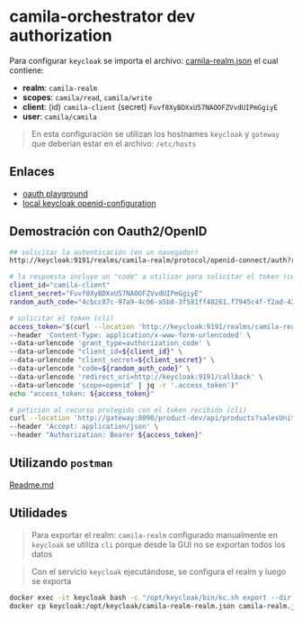 # camila-orchestrator dev authorization

Para configurar `keycloak` se importa el archivo: [camila-realm.json](./camila-realm.json) el cual contiene:

* **realm**: `camila-realm`
* **scopes**: `camila/read`, `camila/write`
* **client**: (id) `camila-client` (secret) `Fuvf8XyBDXxU57NAOOFZVvdUIPmGgiyE`
* **user**: `camila/camila`

> En esta configuración se utilizan los hostnames `keycloak` y `gateway` que deberían estar en el archivo: `/etc/hosts`

## Enlaces

* [oauth playground](https://www.oauth.com/playground)
* [local keycloak openid-configuration](http://keycloak:9191/realms/camila-realm/.well-known/openid-configuration)

## Demostración con Oauth2/OpenID

```bash
## solicitar la autenticación (en un navegador)
http://keycloak:9191/realms/camila-realm/protocol/openid-connect/auth?response_type=code&client_id=camila-client&scope=openid&state=randomstring&redirect_uri=http://keycloak:9191/callback

# la respuesta incluye un "code" a utilizar para solicitar el token (copiar en `random_auth_code`) (este código esta vigente por poco tiempo)
client_id="camila-client"
client_secret="Fuvf8XyBDXxU57NAOOFZVvdUIPmGgiyE"
random_auth_code="4cbcc87c-97a9-4c06-a5b8-3f581ff40261.f7945c4f-f2ad-425f-804b-2d0ffc34ff49.eafde08a-ad4f-416b-835f-c3c616960ea8"

# solicitar el token (cli)
access_token="$(curl --location 'http://keycloak:9191/realms/camila-realm/protocol/openid-connect/token' \
--header 'Content-Type: application/x-www-form-urlencoded' \
--data-urlencode 'grant_type=authorization_code' \
--data-urlencode "client_id=${client_id}" \
--data-urlencode "client_secret=${client_secret}" \
--data-urlencode "code=${random_auth_code}" \
--data-urlencode 'redirect_uri=http://keycloak:9191/callback' \
--data-urlencode 'scope=openid' | jq -r '.access_token')"
echo "access_token: ${access_token}"

# petición al recurso protegido con el token recibido (cli)
curl --location 'http://gateway:8090/product-dev/api/products?salesUnits=0.80&stock=0.20&page=0&size=20' \
--header 'Accept: application/json' \
--header "Authorization: Bearer ${access_token}"
```

## Utilizando `postman`

[Readme.md](./../../../../.docs/api/Readme.md)

## Utilidades

> Para exportar el realm: `camila-realm` configurado manualmente en `keycloak` se utiliza `cli` porque desde la GUI no se exportan todos los datos

> Con el servicio `keycloak` ejecutándose, se configura el realm y luego se exporta 

```bash
docker exec -it keycloak bash -c "/opt/keycloak/bin/kc.sh export --dir /opt/keycloak/ --realm camila-realm --users realm_file"
docker cp keycloak:/opt/keycloak/camila-realm-realm.json camila-realm.json
```
